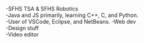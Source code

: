 -SFHS TSA & SFHS Robotics <br>
-Java and JS primarily, learning C++, C, and Python.<br>
-User of VSCode, Eclipse, and NetBeans.
-Web dev <br>
-Design stuff <br>
-Video editor <br>
